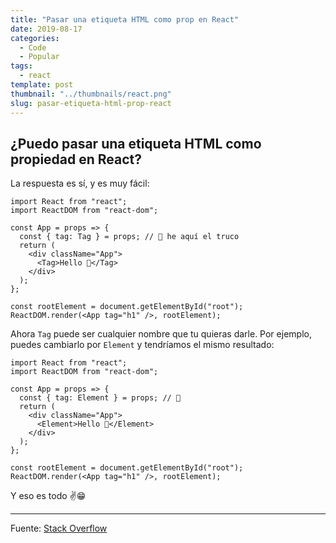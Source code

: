 ```yaml
---
title: "Pasar una etiqueta HTML como prop en React"
date: 2019-08-17
categories:
  - Code
  - Popular
tags:
  - react
template: post
thumbnail: "../thumbnails/react.png"
slug: pasar-etiqueta-html-prop-react
---
```


## ¿Puedo pasar una etiqueta HTML como propiedad en React?

La respuesta es sí, y es muy fácil:

```javascript{5}
import React from "react";
import ReactDOM from "react-dom";

const App = props => {
  const { tag: Tag } = props; // 👀 he aquí el truco
  return (
    <div className="App">
      <Tag>Hello 👋</Tag>
    </div>
  );
};

const rootElement = document.getElementById("root");
ReactDOM.render(<App tag="h1" />, rootElement);
```

Ahora `Tag` puede ser cualquier nombre que tu quieras darle. Por ejemplo, puedes cambiarlo por `Element` y tendríamos el mismo resultado:

```javascript{5,8}
import React from "react";
import ReactDOM from "react-dom";

const App = props => {
  const { tag: Element } = props; // 👀
  return (
    <div className="App">
      <Element>Hello 👋</Element>
    </div>
  );
};

const rootElement = document.getElementById("root");
ReactDOM.render(<App tag="h1" />, rootElement);
```

Y eso es todo ✌😁

---

Fuente: [Stack Overflow](https://stackoverflow.com/questions/51871080/can-i-pass-html-tag-as-prop-react)
